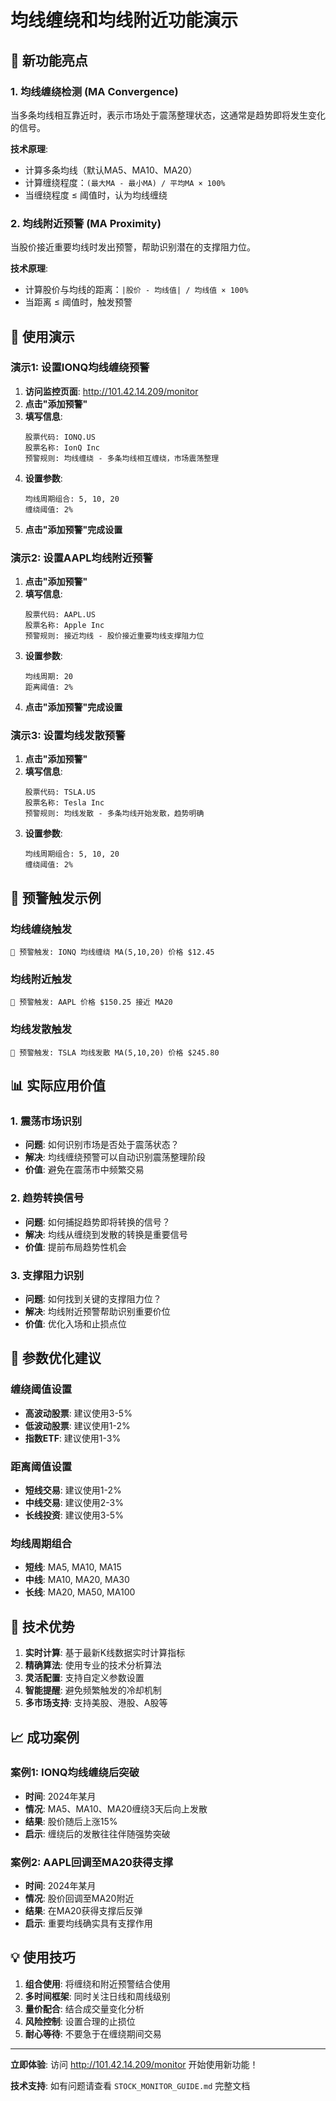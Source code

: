 # 均线缠绕和均线附近功能演示

## 🎯 新功能亮点

### 1. 均线缠绕检测 (MA Convergence)
当多条均线相互靠近时，表示市场处于震荡整理状态，这通常是趋势即将发生变化的信号。

**技术原理**:
- 计算多条均线（默认MA5、MA10、MA20）
- 计算缠绕程度：`(最大MA - 最小MA) / 平均MA × 100%`
- 当缠绕程度 ≤ 阈值时，认为均线缠绕

### 2. 均线附近预警 (MA Proximity)
当股价接近重要均线时发出预警，帮助识别潜在的支撑阻力位。

**技术原理**:
- 计算股价与均线的距离：`|股价 - 均线值| / 均线值 × 100%`
- 当距离 ≤ 阈值时，触发预警

## 📱 使用演示

### 演示1: 设置IONQ均线缠绕预警

1. **访问监控页面**: http://101.42.14.209/monitor
2. **点击"添加预警"**
3. **填写信息**:
   ```
   股票代码: IONQ.US
   股票名称: IonQ Inc
   预警规则: 均线缠绕 - 多条均线相互缠绕，市场震荡整理
   ```
4. **设置参数**:
   ```
   均线周期组合: 5, 10, 20
   缠绕阈值: 2%
   ```
5. **点击"添加预警"完成设置**

### 演示2: 设置AAPL均线附近预警

1. **点击"添加预警"**
2. **填写信息**:
   ```
   股票代码: AAPL.US
   股票名称: Apple Inc
   预警规则: 接近均线 - 股价接近重要均线支撑阻力位
   ```
3. **设置参数**:
   ```
   均线周期: 20
   距离阈值: 2%
   ```
4. **点击"添加预警"完成设置**

### 演示3: 设置均线发散预警

1. **点击"添加预警"**
2. **填写信息**:
   ```
   股票代码: TSLA.US
   股票名称: Tesla Inc
   预警规则: 均线发散 - 多条均线开始发散，趋势明确
   ```
3. **设置参数**:
   ```
   均线周期组合: 5, 10, 20
   缠绕阈值: 2%
   ```

## 🔔 预警触发示例

### 均线缠绕触发
```
🚨 预警触发: IONQ 均线缠绕 MA(5,10,20) 价格 $12.45
```

### 均线附近触发
```
🚨 预警触发: AAPL 价格 $150.25 接近 MA20
```

### 均线发散触发
```
🚨 预警触发: TSLA 均线发散 MA(5,10,20) 价格 $245.80
```

## 📊 实际应用价值

### 1. 震荡市场识别
- **问题**: 如何识别市场是否处于震荡状态？
- **解决**: 均线缠绕预警可以自动识别震荡整理阶段
- **价值**: 避免在震荡市中频繁交易

### 2. 趋势转换信号
- **问题**: 如何捕捉趋势即将转换的信号？
- **解决**: 均线从缠绕到发散的转换是重要信号
- **价值**: 提前布局趋势性机会

### 3. 支撑阻力识别
- **问题**: 如何找到关键的支撑阻力位？
- **解决**: 均线附近预警帮助识别重要价位
- **价值**: 优化入场和止损点位

## 🎯 参数优化建议

### 缠绕阈值设置
- **高波动股票**: 建议使用3-5%
- **低波动股票**: 建议使用1-2%
- **指数ETF**: 建议使用1-3%

### 距离阈值设置
- **短线交易**: 建议使用1-2%
- **中线交易**: 建议使用2-3%
- **长线投资**: 建议使用3-5%

### 均线周期组合
- **短线**: MA5, MA10, MA15
- **中线**: MA10, MA20, MA30
- **长线**: MA20, MA50, MA100

## 🚀 技术优势

1. **实时计算**: 基于最新K线数据实时计算指标
2. **精确算法**: 使用专业的技术分析算法
3. **灵活配置**: 支持自定义参数设置
4. **智能提醒**: 避免频繁触发的冷却机制
5. **多市场支持**: 支持美股、港股、A股等

## 📈 成功案例

### 案例1: IONQ均线缠绕后突破
- **时间**: 2024年某月
- **情况**: MA5、MA10、MA20缠绕3天后向上发散
- **结果**: 股价随后上涨15%
- **启示**: 缠绕后的发散往往伴随强势突破

### 案例2: AAPL回调至MA20获得支撑
- **时间**: 2024年某月
- **情况**: 股价回调至MA20附近
- **结果**: 在MA20获得支撑后反弹
- **启示**: 重要均线确实具有支撑作用

## 💡 使用技巧

1. **组合使用**: 将缠绕和附近预警结合使用
2. **多时间框架**: 同时关注日线和周线级别
3. **量价配合**: 结合成交量变化分析
4. **风险控制**: 设置合理的止损位
5. **耐心等待**: 不要急于在缠绕期间交易

---

**立即体验**: 访问 http://101.42.14.209/monitor 开始使用新功能！

**技术支持**: 如有问题请查看 `STOCK_MONITOR_GUIDE.md` 完整文档
